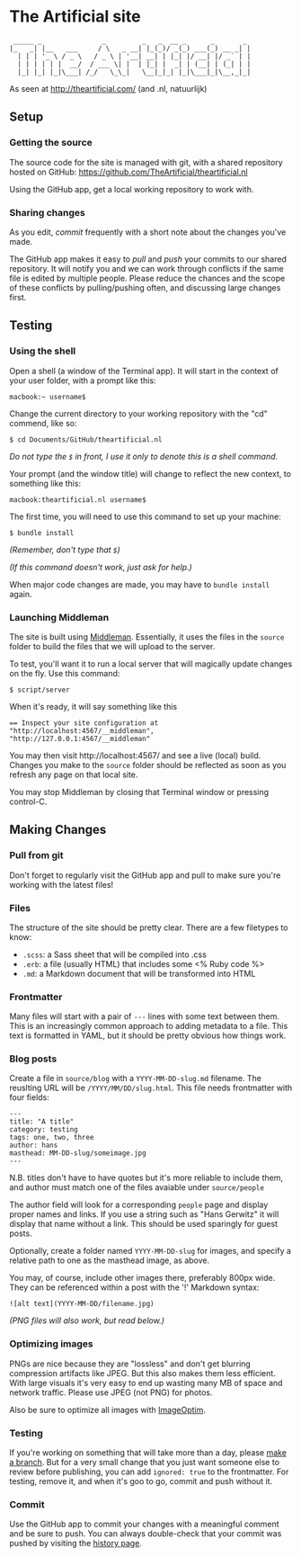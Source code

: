 # The Artificial site

     _____ _               _         _   _  __ _      _       _
    |_   _| |__   ___     / \   _ __| |_(_)/ _(_) ___(_) __ _| |
      | | | '_ \ / _ \   / _ \ | '__| __| | |_| |/ __| |/ _` | |
      | | | | | |  __/  / ___ \| |  | |_| |  _| | (__| | (_| | |
      |_| |_| |_|\___| /_/   \_\_|   \__|_|_| |_|\___|_|\__,_|_|

As seen at http://theartificial.com/ (and .nl, natuurlijk)

## Setup

### Getting the source

The source code for the site is managed with git, with a shared repository hosted on GitHub: https://github.com/TheArtificial/theartificial.nl

Using the GitHub app, get a local working repository to work with.

### Sharing changes

As you edit, _commit_ frequently with a short note about the changes you've made.

The GitHub app makes it easy to _pull_ and _push_ your commits to our shared repository. It will notify you and we can work through conflicts if the same file is edited by multiple people. Please reduce the chances and the scope of these conflicts by pulling/pushing often, and discussing large changes first.

## Testing

### Using the shell

Open a shell (a window of the Terminal app). It will start in the context of your user folder, with a prompt like this:

    macbook:~ username$

Change the current directory to your working repository with the "cd" commend, like so:

    $ cd Documents/GitHub/theartificial.nl

_Do not type the `$` in front, I use it only to denote this is a shell command._

Your prompt (and the window title) will change to reflect the new context, to something like this:

    macbook:theartificial.nl username$

The first time, you will need to use this command to set up your machine:

    $ bundle install

_(Remember, don't type that `$`)_

_(If this command doesn't work, just ask for help.)_

When major code changes are made, you may have to `bundle install` again.

### Launching Middleman

The site is built using [Middleman](http://middlemanapp.com/). Essentially, it uses the files in the `source` folder to build the files that we will upload to the server.

To test, you'll want it to run a local server that will magically update changes on the fly. Use this command:

    $ script/server

When it's ready, it will say something like this

    == Inspect your site configuration at "http://localhost:4567/__middleman", "http://127.0.0.1:4567/__middleman"

You may then visit http://localhost:4567/ and see a live (local) build. Changes you make to the `source` folder should be reflected as soon as you refresh any page on that local site.

You may stop Middleman by closing that Terminal window or pressing control-C.

## Making Changes

### Pull from git

Don't forget to regularly visit the GitHub app and pull to make sure you're working with the latest files!

### Files

The structure of the site should be pretty clear. There are a few filetypes to know:

- `.scss`: a Sass sheet that will be compiled into .css
- `.erb`: a file (usually HTML) that includes some <% Ruby code %>
- `.md`: a Markdown document that will be transformed into HTML

### Frontmatter

Many files will start with a pair of `---` lines with some text between them. This is an increasingly common approach to adding metadata to a file. This text is formatted in YAML, but it should be pretty obvious how things work.

### Blog posts

Create a file in `source/blog` with a `YYYY-MM-DD-slug.md` filename. The reuslting URL will be `/YYYY/MM/DD/slug.html`. This file needs frontmatter with four fields:

    ---
    title: "A title"
    category: testing
    tags: one, two, three
    author: hans
    masthead: MM-DD-slug/someimage.jpg
    ---

N.B. titles don't have to have quotes but it's more reliable to include them, and author must match one of the files avaiable under `source/people`

The author field will look for a corresponding `people` page and display proper names and links. If you use a string such as "Hans Gerwitz" it will display that name without a link. This should be used sparingly for guest posts.

Optionally, create a folder named `YYYY-MM-DD-slug` for images, and specify a relative path to one as the masthead image, as above.

You may, of course, include other images there, preferably 800px wide. They can be referenced within a post with the '!' Markdown syntax:

    ![alt text](YYYY-MM-DD/filename.jpg)

_(PNG files will also work, but read below.)_

### Optimizing images

PNGs are nice because they are "lossless" and don't get blurring compression artifacts like JPEG. But this also makes them less efficient. With large visuals it's very easy to end up wasting many MB of space and network traffic. Please use JPEG (not PNG) for photos.

Also be sure to optimize all images with [ImageOptim](https://imageoptim.com/).

### Testing

If you're working on something that will take more than a day, please [make a branch](https://guides.github.com/introduction/flow/). But for a very small change that you just want someone else to review before publishing, you can add `ignored: true` to the frontmatter. For testing, remove it, and when it's goo to go, commit and push without it.

### Commit

Use the GitHub app to commit your changes with a meaningful comment and be sure to push. You can always double-check that your commit was pushed by visiting the [history page](https://github.com/gerwitz/theartificial.nl/commits/master).
